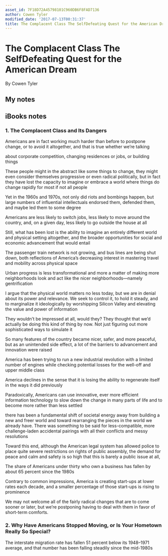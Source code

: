 ```yaml
---
asset_id: 7F18D72A45798101C960DB6F8FAD7136
author: Cowen Tyler
modified_date: '2017-07-13T00:31:37'
title: The Complacent Class The SelfDefeating Quest for the American Dream
---
```


# The Complacent Class The SelfDefeating Quest for the American Dream

By Cowen Tyler

## My notes <a name="my_notes_dont_delete"></a>



## iBooks notes <a name="ibooks_notes_dont_delete"></a>

### 1. The Complacent Class and Its Dangers

Americans are in fact working much harder than before to postpone change, or to avoid it altogether, and that is true whether we’re talking

about corporate competition, changing residences or jobs, or building things

These people might in the abstract like some things to change, they might even consider themselves progressive or even radical politically, but in fact they have lost the capacity to imagine or embrace a world where things do change rapidly for most if not all people

Yet in the 1960s and 1970s, not only did riots and bombings happen, but large numbers of influential intellectuals endorsed them, defended them, and maybe led them to some degree

Americans are less likely to switch jobs, less likely to move around the country, and, on a given day, less likely to go outside the house at all

Still, what has been lost is the ability to imagine an entirely different world and physical setting altogether, and the broader opportunities for social and economic advancement that would entail

The passenger train network is not growing, and bus lines are being shut down, both reflections of America’s decreasing interest in mastering travel and mobility across physical space

Urban progress is less transformational and more a matter of making more neighborhoods look and act like the nicer neighborhoods—namely gentrification

I argue that the physical world matters no less today, but we are in denial about its power and relevance. We seek to control it, to hold it steady, and to marginalize it ideologically by worshipping Silicon Valley and elevating the value and power of information

They wouldn’t be impressed at all, would they? They thought that we’d actually be doing this kind of thing by now. Not just figuring out more sophisticated ways to simulate it

So many features of the country became nicer, safer, and more peaceful, but as an unintended side effect, a lot of the barriers to advancement and innovation were raised

America has been trying to run a new industrial revolution with a limited number of engines while checking potential losses for the well-off and upper middle class

America declines in the sense that it is losing the ability to regenerate itself in the ways it did previously

Paradoxically, Americans can use innovative, ever more efficient information technology to slow down the change in many parts of life and to become more rather than less settled

there has been a fundamental shift of societal energy away from building a new and freer world and toward rearranging the pieces in the world we already have. There was something to be said for less-compatible, more challenge-laden accidental pairings with all their conflicts and messy resolutions

Toward this end, although the American legal system has allowed police to place quite severe restrictions on rights of public assembly, the demand for peace and calm and safety is so high that this is barely a public issue at all,

The share of Americans under thirty who own a business has fallen by about 65 percent since the 1980s

Contrary to common impressions, America is creating start-ups at lower rates each decade, and a smaller percentage of those start-ups is rising to prominence

We may not welcome all of the fairly radical changes that are to come sooner or later, but we’re postponing having to deal with them in favor of short-term comforts.

### 2. Why Have Americans Stopped Moving, or Is Your Hometown Really So Special?

The interstate migration rate has fallen 51 percent below its 1948–1971 average, and that number has been falling steadily since the mid-1980s